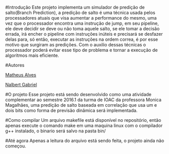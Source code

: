 #Introdução
Este projeto implementa um simulador de predição de salto(Branch Prediction), a predição de salto é uma técnica
usada pelos processadores atuais que visa aumentar a performance do mesmo, uma vez que o processador
encontra uma instrução de jump, em seu pipeline, ele deve decidir se deve ou não toma aquele salto,
se ele tomar a decisão errada, irá encher o pipeline com instruções inúteis e precisará se desfazer delas
para, só então, executar as instruções na ordem correa, é por esse motivo que surgiram as predições.
Com o auxilio dessas técnicas o processador poderá evitar esse tipo de problema e tornar a execução de
algoritmos mais eficiente.

#Autores

[Matheus Alves](https://github.com/MatheusAlvesA)

[Nalbert Gabriel](https://github.com/nalbertg)

#O projeto
Esse projeto está sendo desenvolvido como uma atividade complementar ao semestre 2016.1 da turma
de IOAC da professora Monica Magalhães, uma predição de salto baseada em correlação que usa 
um e dois bits como forma de previsão dinâmica será implementada.

#Como compilar
Um arquivo makefile está disponível no repositório, então apenas execute o comando make em uma
maquina linux com o compilador g++ instalado, o binario será salvo na pasta bin/

#Até agora
Apenas a leitura do arquivo está sendo feita, o projeto ainda não começou.
